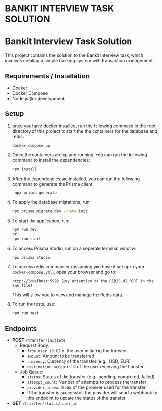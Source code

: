 # BANKIT INTERVIEW TASK SOLUTION

# Bankit Interview Task Solution

This project contains the solution to the Bankit interview task, which involves creating a simple banking system with transaction management.

## Requirements / Installation

- Docker
- Docker Compose
- Node.js (for development)


## Setup

1. once you have docker installed, run the following command in the root directory of this project to start the the containers for the database and redis:

   ```bash
   docker-compose up
   ```
2. Once the containers are up and running, you can run the following command to install the dependencies:

   ```bash
   npm install
   ```
3. After the dependencies are installed, you can run the following command to generate the Prisma client:

   ```bash
    npx prisma generate
    ```
4. To apply the database migrations, run:
    ```bash
    npx prisma migrate dev --name init
    ```
5. To start the application, run:
    ```bash
    npm run dev
    or 
    npm run start
    ```
6. To access Prisma Studio, run on a seperate terminal window:
    ```bash
    npx prisma studio
    ```
7. To access redis commander (assuming you have it set up in your `docker-compose.yml`), open your browser and go to:
    ```
    http://localhost:5992 (pay attention to the REDIS_UI_PORT in the env file)
    ```
   This will allow you to view and manage the Redis data.

8. To run the tests, use:
    ```bash
    npm run test
    ```

## Endpoints
- **POST** `/transfer/initiate`
  - Request Body:
    - `from_user_id`: ID of the user initiating the transfer
    - `amount`: Amount to be transferred
    - `currency`: Currency of the transfer (e.g., USD, EUR)
    - `destination_account`: ID of the user receiving the transfer
  - Job Queue:
    - `status`: Status of the transfer (e.g., pending, completed, failed)
    - `attempt_count`: Number of attempts to process the transfer
    - `provider_index`: Index of the provider used for the transfer
    - If the transfer is successful, the provider will send a webhook to this endpoint to update the status of the transfer.
- **GET** `/transfer/status/:user_id`
